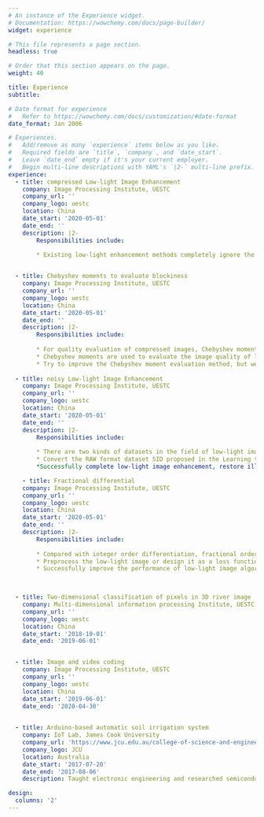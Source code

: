 ```yaml
---
# An instance of the Experience widget.
# Documentation: https://wowchemy.com/docs/page-builder/
widget: experience

# This file represents a page section.
headless: true

# Order that this section appears on the page.
weight: 40

title: Experience
subtitle:

# Date format for experience
#   Refer to https://wowchemy.com/docs/customization/#date-format
date_format: Jan 2006

# Experiences.
#   Add/remove as many `experience` items below as you like.
#   Required fields are `title`, `company`, and `date_start`.
#   Leave `date_end` empty if it's your current employer.
#   Begin multi-line descriptions with YAML's `|2-` multi-line prefix.
experience:
  - title: compressed Low-light Image Enhancement
    company: Image Processing Institute, UESTC
    company_url: ''
    company_logo: uestc
    location: China
    date_start: '2020-05-01'
    date_end: ''
    description: |2-
        Responsibilities include:
        
        * Existing low-light enhancement methods completely ignore the phenomenon of low-light image blocking artifacts caused by compression. After the compressed low-light image is enhanced, it will amplify the blocking artifacts, destroy the texture details, and appear color cast. Therefore, low-light compression image enhancement with a small quality factor is a comprehensive problem involving image enhancement and image restoration. Research on compressed low-light image enhancement has practical significance.


  - title: Chebyshev moments to evaluate blockiness
    company: Image Processing Institute, UESTC
    company_url: ''
    company_logo: uestc
    location: China
    date_start: '2020-05-01'
    date_end: ''
    description: |2-
        Responsibilities include:
        
        * For quality evaluation of compressed images, Chebyshev moments have its advantages. Chebyshev moments of order n are symmetrical. When compressing an image, the image is divided into multiple blocks. Transformation and quantization operations can cause blocking artifacts in the image. The value of the Chebyshev moment is symmetrical. The Chebyshev moment is represented by $P$, and the image block is re-divided (across the boundary of four blocks) by $B$. $P*B$ can detect the horizontal block boundary to capture the characteristics of the blocking artifacts.
        * Chebyshev moments are used to evaluate the image quality of low-light images with different compression factors and different enhancement levels. It is found that this method cannot be correctly evaluated on the compressed low-light images. The reason is that if the pixel value of the entire block is multiplied by the same number, the Chebyshev moment score is the same.
        * Try to improve the Chebyshev moment evaluation method, but we failed. Therefore, it is only used as the quality evaluation of images under normal illumination. Used in a paper "Compressed low-light image enhancement and restoration with content migration transformer".
        
  - title: noisy Low-light Image Enhancement
    company: Image Processing Institute, UESTC
    company_url: ''
    company_logo: uestc
    location: China
    date_start: '2020-05-01'
    date_end: ''
    description: |2-
        Responsibilities include:
        
        * There are two kinds of datasets in the field of low-light image enhancement, including RAW format and sRGB format images. Since RAW format images are converted to sRGB format, it will loss a lot of information and amplify noise. So extreme low-light images are often in RAW format and low-light images are sRGB images. In life, there are a large number of extreme low-light images in sRGB format, and it is of practical significance to study the enhancement of sRGB extreme low-light images.
        * Convert the RAW format dataset SID proposed in the Learning to See In the Dark paper to sRGB dataset. We combine residual denseblock, Unet and Zero-DCE for low light enhancement under the framework of GAN. Use perceptual loss, L1 loss, and fractional differential loss to counter loss to guide the network to complete low-light image enhancement.
        *Successfully complete low-light image enhancement, restore illuminance and color, eliminate noise, and enhance texture details. Based on this, complete the paper "PD-GAN: Perceptual-Details GAN for extremely noisy low light image enhancement".

    - title: Fractional differential
    company: Image Processing Institute, UESTC
    company_url: ''
    company_logo: uestc
    location: China
    date_start: '2020-05-01'
    date_end: ''
    description: |2-
        Responsibilities include:
        
        * Compared with integer order differentiation, fractional order differentiation has a better ability to extract the details of smooth regions. This feature allows it to help the algorithm preserve and enhance the details in low-light images and suppress noise.
        * Preprocess the low-light image or design it as a loss function.
        * Successfully improve the performance of low-light image algorithms, enhance details, and eliminate noise. Based on this, complete the paper "Structure-Preserving Extremely Low Light Image Enhancement with Fractional Order Differential Mask Guidance".


  
  - title: Two-dimensional classification of pixels in 3D river image
    company: Multi-dimensional information processing Institute, UESTC
    company_url: ''
    company_logo: uestc
    location: China
    date_start: '2018-10-01'
    date_end: '2019-06-01'


  - title: Image and video coding
    company: Image Processing Institute, UESTC
    company_url: ''
    company_logo: uestc
    location: China
    date_start: '2019-06-01'
    date_end: '2020-04-30'

        
  - title: Arduino-based automatic soil irrigation system
    company: IoT Lab, James Cook University
    company_url: 'https://www.jcu.edu.au/college-of-science-and-engineering/internet-of-things'
    company_logo: JCU
    location: Australia
    date_start: '2017-07-20'
    date_end: '2017-08-06'
    description: Taught electronic engineering and researched semiconductor physics.

design:
  columns: '2'
---
```

